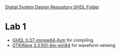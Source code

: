 [Digital System Design Repository GHDL Folder](https://github.com/kevinwlu/dsd/tree/master/ghdl)

# Lab 1

- [GHDL 0.37-mingw64-llvm](https://github.com/ghdl/ghdl/releases/tag/v0.37) for compiling.
- [GTKWave 3.3.100-bin-win64](https://sourceforge.net/projects/gtkwave/files/gtkwave-3.3.100-bin-win64) for waveform veiwing
